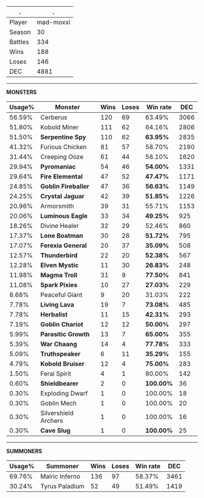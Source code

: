 .|.
|-|-
Player|mad-moxxi
Season|30
Battles|334
Wins|188
Loses|146
DEC|4881

---
**MONSTERS**

Usage%|Monster|Wins|Loses|Win rate|DEC|
-|-|-|-|-|-|
56.59%|Cerberus|120|69|63.49%|3066|
51.80%|Kobold Miner|111|62|64.16%|2806|
51.50%|**Serpentine Spy**|110|62|**63.95%**|2835|
41.32%|Furious Chicken|81|57|58.70%|2190|
31.44%|Creeping Ooze|61|44|58.10%|1620|
29.94%|**Pyromaniac**|54|46|**54.00%**|1331|
29.64%|**Fire Elemental**|47|52|**47.47%**|1171|
24.85%|**Goblin Fireballer**|47|36|**56.63%**|1149|
24.25%|**Crystal Jaguar**|42|39|**51.85%**|1226|
20.96%|Armorsmith|39|31|55.71%|1153|
20.06%|**Luminous Eagle**|33|34|**49.25%**|925|
18.26%|Divine Healer|32|29|52.46%|860|
17.37%|**Lone Boatman**|30|28|**51.72%**|795|
17.07%|**Ferexia General**|20|37|**35.09%**|508|
12.57%|**Thunderbird**|22|20|**52.38%**|567|
12.28%|**Elven Mystic**|11|30|**26.83%**|248|
11.98%|**Magma Troll**|31|9|**77.50%**|841|
11.08%|**Spark Pixies**|10|27|**27.03%**|229|
8.68%|Peaceful Giant|9|20|31.03%|222|
7.78%|**Living Lava**|19|7|**73.08%**|485|
7.78%|**Herbalist**|11|15|**42.31%**|293|
7.19%|**Goblin Chariot**|12|12|**50.00%**|297|
5.99%|**Parasitic Growth**|13|7|**65.00%**|355|
5.39%|**War Chaang**|14|4|**77.78%**|333|
5.09%|**Truthspeaker**|6|11|**35.29%**|155|
4.79%|**Kobold Bruiser**|12|4|**75.00%**|283|
1.50%|Feral Spirit|4|1|80.00%|142|
0.60%|**Shieldbearer**|2|0|**100.00%**|36|
0.30%|Exploding Dwarf|1|0|100.00%|18|
0.30%|Goblin Mech|1|0|100.00%|20|
0.30%|Silvershield Archers|1|0|100.00%|16|
0.30%|**Cave Slug**|1|0|**100.00%**|25|

---
**SUMMONERS**

Usage%|Summoner|Wins|Loses|Win rate|DEC|
-|-|-|-|-|-|
69.76%|Malric Inferno|136|97|58.37%|3461|
30.24%|Tyrus Paladium|52|49|51.49%|1419|

